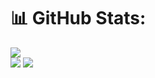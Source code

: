 # 📊 GitHub Stats:
![](https://github-readme-streak-stats.herokuapp.com/?user=JavierMRP&theme=gotham&hide_border=false)<br/>
![](https://github-readme-stats.vercel.app/api/top-langs/?username=JavierMRP&theme=gotham&hide_border=false&include_all_commits=true&count_private=true&layout=compact)
![](https://github-readme-stats.vercel.app/api?username=JavierMRP&show_icons=true&theme=dracula&hide=stars,issues)
